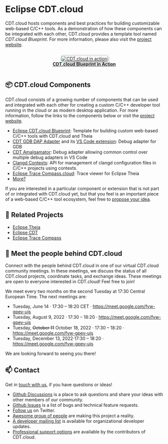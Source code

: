 # Eclipse CDT.cloud

CDT.cloud hosts components and best practices for building customizable web-based C/C++ tools.
As a demonstration of how these components can be integrated with each other, CDT.cloud provides a template tool named *CDT.cloud Blueprint*. For more information, please also visit the [project website](https://cdt-cloud.io).

<div width="85%" align="center" style="padding-top:1em; padding-bottom:1em;">
  <a href="https://cdt-cloud.io">
  <img src="https://cdt-cloud.io/images/diagramanimated.gif" alt="CDT.cloud in action" style="border-radius:1%; box-shadow: 2px 2px 8px gray" />
  <br/><b>CDT.cloud Blueprint in Action</b>
  </a>
</div>

## 📦 CDT.cloud Components

CDT.cloud consists of a growing number of components that can be used and integrated with each other for creating a custom C/C++ developer tool running in the cloud or as modern desktop application.
For more information, follow the links to the components below or visit the [project website](https://cdt-cloud.io).

  * [Eclipse CDT.cloud Blueprint](https://github.com/eclipse-cdt-cloud/cdt-cloud-blueprint): Template for building custom web-based C/C++ tools with CDT.cloud and Theia
  * [CDT GDB DAP Adapter](https://github.com/eclipse-cdt-cloud/cdt-gdb-adapter) and its [VS Code extension](https://github.com/eclipse-cdt-cloud/cdt-gdb-vscode): Debug adapter for GDB
  * [CDT Amalgamator](https://github.com/eclipse-cdt-cloud/cdt-amalgamator): Debug adapter allowing common control over multiple debug adapters in VS Code
  * [Clangd Contexts](https://github.com/eclipse-cdt-cloud/clangd-contexts): API for management of clangd configuration files in C/C++ projects using contexts.
  * [Eclipse Trace Compass.cloud](https://github.com/eclipse-cdt-cloud/theia-trace-extension): Trace viewer for Eclipse Theia
  * [More?](https://github.com/eclipse-cdt-cloud/cdt-cloud/discussions/categories/ideas)

If you are interested in a particular component or extension that is not part of or integrated with CDT.cloud yet, but that you feel is an important piece of a web-based C/C++ tool ecosystem, feel free to [propose your idea](https://github.com/eclipse-cdt-cloud/cdt-cloud/discussions/categories/ideas).

## 👥 Related Projects

  * [Eclipse Theia](https://theia-ide.org)
  * [Eclipse CDT](https://www.eclipse.org/cdt)
  * [Eclipse Trace Compass](https://www.eclipse.org/tracecompass)

## 🤝 Meet the people behind CDT.cloud

Connect with the people behind CDT.cloud in one of our virtual CDT.cloud community meetings.
In these meetings, we discuss the status of all CDT.cloud projects, coordinate tasks, and exchange ideas.
These meetings are open to everyone interested in CDT.cloud! Feel free to join!

We meet every two months on the second Tuesday at 17:30 Central European Time.
The next meetings are:

  * Tuesday, June 14 · 17:30 – 18:20 CET · <https://meet.google.com/fyw-gpev-ujs>
  * Tuesday, August 9, 2022 · 17:30 – 18:20 · <https://meet.google.com/fyw-gpev-ujs>
  * Tuesday, ~~October 11~~ October 18, 2022 · 17:30 – 18:20 · <https://meet.google.com/fyw-gpev-ujs>
  * Tuesday, December 13, 2022⋅17:30 – 18:20 · <https://meet.google.com/fyw-gpev-ujs>

We are looking forward to seeing you there!

## 📫 Contact

Get in [touch with us](https://cdt-cloud.io/contact), if you have questions or ideas!

  * [Github Discussions](https://github.com/eclipse-cdt-cloud/cdt-cloud/discussions) is a place to ask questions and share your ideas with other members of our community.
  * [Github Issues](https://github.com/eclipse-cdt-cloud/cdt-cloud/issues) is a list of bugs and technical feature requests.
  * [Follow us](https://twitter.com/cdtcloud) on Twitter.
  * [Awesome group of people](https://projects.eclipse.org/projects/ecd.cdt.cloud/who) are making this project a reality.
  * [A developer mailing list](https://accounts.eclipse.org/mailing-list/cdt-cloud-dev) is available for organizational developer updates.
  * [Professional support options](https://cdt-cloud.io/support) are available by the contributors of CDT.cloud.
